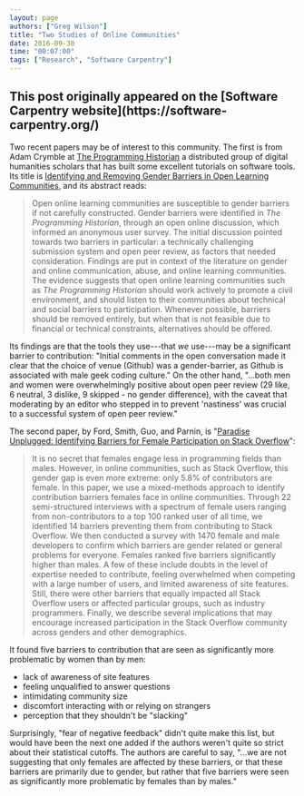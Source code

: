 ```yaml
---
layout: page
authors: ["Greg Wilson"]
title: "Two Studies of Online Communities"
date: 2016-09-30
time: "00:07:00"
tags: ["Research", "Software Carpentry"]
---
```


<h2>This post originally appeared on the [Software Carpentry website](https://software-carpentry.org/)</h2>

Two recent papers may be of interest to this community.  The first is
from Adam Crymble at [The Programming
Historian](http://programminghistorian.org) a distributed group of
digital humanities scholars that has built some excellent tutorials on
software tools.  Its title is [Identifying and Removing Gender
Barriers in Open Learning
Communities](http://programminghistorian.org/researchpapers/openLearningCommunities2016.pdf),
and its abstract reads:

> Open online learning communities are susceptible to gender barriers
> if not carefully constructed. Gender barriers were identified in
> *The Programming Historian*, through an open online discussion,
> which informed an anonymous user survey. The initial discussion
> pointed towards two barriers in particular: a technically
> challenging submission system and open peer review, as factors that
> needed consideration. Findings are put in context of the literature
> on gender and online communication, abuse, and online learning
> communities. The evidence suggests that open online learning
> communities such as *The Programming Historian* should work actively
> to promote a civil environment, and should listen to their
> communities about technical and social barriers to participation.
> Whenever possible, barriers should be removed entirely, but when
> that is not feasible due to financial or technical constraints,
> alternatives should be offered.

Its findings are that the tools they use---that *we* use---may be a
significant barrier to contribution: "Initial comments in the open
conversation made it clear that the choice of venue (Github) was a
gender-barrier, as Github is associated with male geek coding
culture."  On the other hand, "...both men and women were
overwhelmingly positive about open peer review (29 like, 6 neutral, 3
dislike, 9 skipped - no gender difference), with the caveat that
moderating by an editor who stepped in to prevent 'nastiness' was
crucial to a successful system of open peer review."

The second paper, by Ford, Smith, Guo, and Parnin, is
"[Paradise Unplugged: Identifying Barriers for Female Participation on Stack Overflow](https://denaeford.wordpress.com/2016/07/20/paradise-unplugged-barriers-to-stack-overflow-use/)":

> It is no secret that females engage less in programming fields
> than males. However, in online communities, such as Stack
> Overflow, this gender gap is even more extreme: only 5.8% of
> contributors are female. In this paper, we use a mixed-methods
> approach to identify contribution barriers females face in online
> communities. Through 22 semi-structured interviews with a spectrum
> of female users ranging from non-contributors to a top 100 ranked
> user of all time, we identified 14 barriers preventing them from
> contributing to Stack Overflow. We then conducted a survey with
> 1470 female and male developers to confirm which barriers are
> gender related or general problems for everyone. Females ranked
> five barriers significantly higher than males. A few of these
> include doubts in the level of expertise needed to contribute,
> feeling overwhelmed when competing with a large number of users,
> and limited awareness of site features. Still, there were other
> barriers that equally impacted all Stack Overflow users or
> affected particular groups, such as industry programmers. Finally,
> we describe several implications that may encourage increased
> participation in the Stack Overflow community across genders and
> other demographics.

It found five barriers to contribution that are seen as significantly
more problematic by women than by men:

*   lack of awareness of site features
*   feeling unqualified to answer questions
*   intimidating community size
*   discomfort interacting with or relying on strangers
*   perception that they shouldn't be "slacking"

Surprisingly, "fear of negative feedback" didn't quite make this list,
but would have been the next one added if the authors weren't quite so
strict about their statistical cutoffs.  The authors are careful to
say, "...we are not suggesting that only females are affected by these
barriers, or that these barriers are primarily due to gender, but
rather that five barriers were seen as significantly more problematic
by females than by males."
